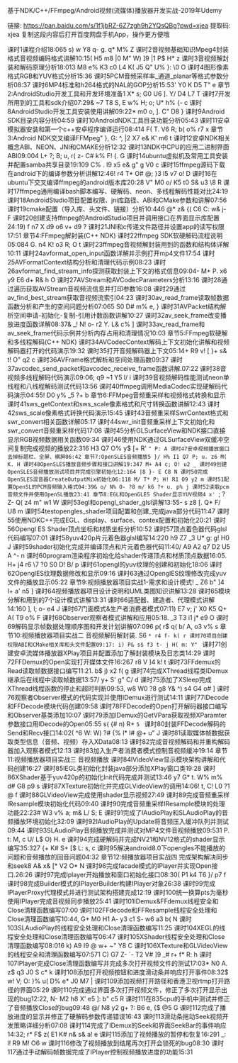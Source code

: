 基于NDK/C++/FFmpeg/Android视频(流媒体)播放器开发实战-2019年Udemy



链接: https://pan.baidu.com/s/1f1jbRZ-6Z7zgh9h2YQsQBg?pwd=xjea 提取码: xjea 复制这段内容后打开百度网盘手机App，操作更方便哦

  课时1课程介绍18:065 s) w Y8 q- g. q* M% Z
     课时2音视频基础知识Mpeg4封装格式音视频编码格式讲解10:15( H5 m8 |0 M" W) ]9 |1 P$ H* z
     课时3音视频解封装和解码原理分析18:013 M8 e% K3 c0 L4 K( J5 Q" U% }: \0 O
     课时4图形像素格式RGB和YUV格式分析15:36
     课时5PCM音频采样率_通道_planar等格式参数分析08:37
     课时6MP4标准和h264格式的NAL的GOP分析15:53' Y0 K D5 T" e
     章节2:AndroidStudio开发工具和开发环境准备1 X* s; G0 U6 ]. Y/ D4 L7 T
     课时7开发所用到的工具和sdk介绍07:29& ~7 T8 S, E w% H; o; U* h% {- c
     课时8AndroidStudio开发工具安装使用讲解09:22* m0 o, ]. C" D8 }
     课时9Android SDK目录内容分析04:59
     课时10AndroidNDK工具目录功能分析05:43
     课时11安卓模拟器安装和第一个c++安卓程序编译运行08:414 F( T. V6 R; b( o% r7 x
     章节3:Android NDK交叉编译FFMpeg" }, G: ^, |2 X7 e& K' m6 t
     课时12安卓NDK相关概念ABI、NEON、JNI和CMAKE分析12:32
     课时13NDK中CPU的应用二进制界面ABI09:004 L+ ?; B; u, r( z- C# k% F! {. G
     课时14ubuntu虚拟机及常用工具安装并配置samba共享目录19:109 C% \. l9 x5 e& g" g V0 c
     课时15ffmpeg源码下载在android下的编译参数分析讲解12:46! r4 T* O# @; }3 l5 v7 o! D
     课时16在ubuntu下交叉编译ffmpeg的android版本库20:28 V" M0 o/ K5 t0 S& u3 \8 R
     课时17ffmpeg通用编译bash脚本编写、硬解码、neon、多线程解码性能对比24:19
     课时18AndroidStudio项目配置权限、jni库路径、ABI和CMake参数和讲解07:56
     课时19cmake配置（导入库、头文件、链接）分析10:446 @* z& {( C6 C: w& j- F
     课时20创建支持ffmpeg的AndroidStudio项目并调用接口在界面显示库配置24:19) f n7 X d9 o6 v+ d9 ?
     课时21JNI和c传递文件路径并设置app的读写权限17:51
     章节4:FFmpeg解封装(C++ NDK)
     课时22ffmpeg SDK软硬解码流程说明05:084 G. n4 K! o3 R; O t
     课时23ffmpeg音视频解封装用到的函数和结构体详解10:11
     课时24avformat_open_input函数详解并示例打开mp4文件17:54
     课时25AVFormatContext结构分析和清理代码示例08:23
     课时26avformat_find_stream_info探测获取封装上下文的格式信息09:04- M+ P. x6 y9 E6 d+ R& h O
     课时27AVStream和AVCodecParameters分析13:16
     课时28通过遍历获取AVStream音视频流信息并打印参数16:08
     课时29通过av_find_best_stream获取音视频流索引04:23
     课时30av_read_frame读取帧数据函数分析和产生的空间问题分析07:065 S0 D# m% e, }
     课时31AVPacket结构解析空间申请-初始化-复制-引用计数函数讲解10:27
     课时32av_seek_frame改变播放进度函数详解08:37& _! N! o- r2 Y. L& c% ]
     课时33av_read_frame和av_seek_frame代码示例并分析内存占用和清理情况10:03
     章节5:FFmpeg软硬解和多线程解码(C++ NDK)
     课时34AVCodecContext解码上下文初始化讲解和视频解码器打开的代码演示19:32
     课时35打开音频解码器上下文05:14+ R9 v! [ }+ s& t! O" q2 c
     课时36AVFrame格式解析和空间处理函数09:37
     课时37avcodec_send_packet和avcodec_receive_frame函数讲解.07:22
     课时38音视频多线程解码代码演示09:06; q9 ~1 Y5 l/ i
     课时39音视频解码性能测试neon单线程和八线程解码测试代码13:56
     课时40ffmpeg调用MediaCodec实现硬解码代码演示04:55! D0 y% _5 ?+ b
     章节6:FFMpeg音频重采样和视频格式转换和显示
     课时41sws_getContext和sws_scale像素格式和尺寸转换函数讲解12:43
     课时42sws_scale像素格式转换代码演示15:45
     课时43音频重采样SwrContext格式和swr_convert相关函数详解05:17
     课时44swr_init音频重采样上下文初始化和swr_convert音频重采样代码17:08
     课时45分析GLSurfaceView和NDK接口直接显示RGB视频数据相关函数09:34
     课时46使用NDK通过GLSurfaceView双缓冲空间复制完成视频的播放22:316 H3 Q7 O% y$ [+ R' `" P: A
     课时47安卓视频播放窗口去掉标题栏、全屏、横屏06:42
     章节7:OpenSLES音频播放5 }/ H% I1 Q7 P; u. z6 M( K. H
     课时48OpenSLES播放音频步骤和接口讲解19:347 M+ A4 c; O! u2 _
     课时49创建OpenSLES音频播放测试项目并完成引擎初始化12:164 |8 }- E C8 N
     课时50完成OpenSLES混音器CreateOutputMix初始化06:118 M/ T* P; H! R1 O9 y2 m
     课时51配置OpenSL的PCM音频输入格式04:39& o/ N% O- ?8 m/ k6 ?+ u. p% j
     课时52读取pcm音频文件并使用OpenSL播放23:41
     章节8:EGL和OpenGLES Shader显示YUV视频4 x' `; ? Z- Q( z4 m" w1 W
     课时53egl和opengl_shader_glsl讲解13:55- s z8 [. Q* F/ U8 m
     课时54testopengles_shader项目配置和创建_完成java部分代码11:47
     课时55使用NDKC++完成EGL、display、surface、contex配置和初始化20:21
     课时56Opengl ES Shader顶点坐标和材质坐标分析10:52
     课时57顶点着色器代码glsl代码编写07:01
     课时58yuv420p片元着色器glsl编写14:220 h9 Z7 _3 U* g: g! H0 J
     课时59shader初始化完成并编译顶点和片元着色器代码11:40/ A9 A2 q7 D2 U5 A ^- n
     课时60program渲染程序初始化给shader传递顶点和材质顶点数据16:05. H+ j4 r6 \7 ?0 S0 D! B/ p
     课时61opengl的yuv纹理的创建和初始化18:06
     课时62OpenglES纹理数据修改和显示09:16
     课时63通过OpenglES纹理修改完成yuv文件的播放显示05:22
     章节9:视频播放器项目实战1-需求和设计模式! _ Z6 b" ]4 I+ a' n5 ]
     课时64视频播放器项目设计说明和UML类图知识讲解13:28
     课时65模块分解和用到的7个设计模式讲解13:31
     课时66适配器、建造者、代理模式讲解14:160 ], l; o- e4 J
     课时67门面模式&生产者消费者模式07:11) E7 v; j' X0 K5 Q+ A( T9 o% F
     课时68Observer观察者模式讲解和应用05:18. _3 T3 i1 j* e9 O
     课时69解码显示帧数据处理顺序图和开发计划讲解07:096 p( r$ q( b/ A, o3 v% s
     章节10:视频播放器项目实战二 音视频解码解封装. S6 `* r4 f- k( r
     课时70项目创建权限ABI和CMake相关库和头文件配置09:17: i) P& s$ f3 t- j H( m: Y" `
     课时71创建安卓流媒体播放器XPlay项目并配置添加了解封装模块及日志类14:29
     课时72FFDemux的Open实现打开媒体文件16:267 r8 V ]4 k! t
     课时73FFdemux的Read读取帧数据接口编写11:21. b$ j) x2 f( g
     课时74完成XThread线程类IDemux继承后在线程中读取帧数据13:57/ y+ S' g" C/ d
     课时75添加了XSleep完成XThread线程函数的停止和超时判断09:53, w8 W0 ?8 g8 Y& ^) s4 G4 o# ]
     课时76观察者Observer模式的代码实现并使用IDemux进行测试14:11
     课时77IDecode和FFDecode模块代码创建09:58
     课时78FFDecode的Open打开解码器接口编写和Observer基类添加10:07
     课时79添加IDemux的GetVPara获取视频XParamter参数接口用IDecode的Open05:55 s( {# n) R+ `5 `
     课时80封装FFDecode解码的Send和Recv接口14:02( ^6 W: W) ?# {% l* I# @+ u" J
     课时81读取媒体帧数据获取类型信息（音频、视频）存入XData08:13
     课时82完成音视频解码和并重构解码器加入观察者模式12:13
     课时83加入生产者消费者模式控制音视频缓冲19:14
     章节11:视频播放器项目实战三 音视频播放
     课时84IVideoView显示模块架构讲解和代码创建16:27
     课时85IEGL类初始化封装java部分添加XPlay窗口类19:28
     课时86XShader基于yuv420p的初始化Init代码完成并测试13:46 y7 G* t. W% m% d# G8 p9 s
     课时87XTexture初始化并完成GLVideoView的调用14:06! t, C! L0 ?1 @ f
     课时88GLVideoView完成使用shader显示视频27:49
     课时89完成音频重采样IResample模块初始化代码09:40
     课时90完成音频重采样IResample模块的处理功能22:23# W3 v% a; m& L/ S; E
     课时91完成了IAudioPlay和SLAudioPlay的音频播放环境初始化32:09
     课时92IAudioPlay的Update将音频压入缓冲队列并测试09:44
     课时93SLAudioPlay音频播放完成并测试对MP4文件音视频播放09:531 P. t: M, c U/ L$ O) H. e
     课时94完成硬解码并完成NV21和NV12格式的shader显示编写35:327 {+ K# S+ [$ L: s, c
     课时95解决android8.0下opengles不能播放的问题和音频播放的回音问题04:32
     章节12:频播放器项目实战四 完成架构解决同步和seek8 A& x& [* V2 O* N
     课时96完成facade模式的IPlayer并实现Open接口.26:26
     课时97完成Iplayer开始播放和窗口初始化接口08:30( P1 k4 T6 }/ p7 f
     课时98完成Builder模式的IPlayerBuilder构建IPlayer对象26:38
     课时99完成IPlayerProxy代理模式并进行测试架构搭建完成12:19
     课时100统一换算pts为毫秒使用IPlayer完成音视频同步播放25:41
     课时101IDemux&FFdemux线程安全和Close清理函数编写07:00
     课时102FFdecode和FFResample线程安全处理和Close清理函数编写10:44, G+ M0 H1 A- y3 c1 S- w6 a3 b( N
     课时103SLAudioPlay的线程安全处理和Close清理函数编写11:25
     课时104XEGL的线程安全处理和Close清理函数编写06:47
     课时105XShader线程安全处理和Close清理函数编写08:016 k) A9 I9 @ w+ ~" Y8 C
     课时106XTexture和GLVideoView的线程安全和清理函数编写07:571 C) G7 Z- `- T2 V# ]9 _# r+ f* R: h
     课时107IPlayer完成Close清理函数编写并完成多次打开视频文件的测试17:03* N0 A. z$ q3 J0 S c* k
     课时108添加打开视频按钮和进度滑动条并响应打开事件08:32$ w! V; O: }% u( D% e* J0 M7 |
     课时109添加视频打开路径和香港卫视rtmp打开路径的界面05:29
     课时110完成通过界面多次打开视频文件，修正了多次打开显示出现的bug12:22, N- M2 h8 X' e5 ]: b" c5 R
     课时111在835cpu的手机中测试并修正了音频播放Close的bug09:48 @/ N8 y2 g+ ?: B6 e, {$ @5 G
     课时112完成了播放进度的显示并修正了硬解码参数传递错误16:43
     课时113滑动条拖动Seek视频开发策略详细分析07:08
     课时114完成了IDemux的Seek和界面SeekBar的事件响应14:32; r* F$ z( E1 K# n& s& a! e
     课时115添加了视频播放的暂停和恢复16:291 _: l! R9 M! O6 w
     课时116修改了视频播放到结尾再次打开会锁死的bug08:30
     课时117通过手动解码帧数据完成了IPlayer控制视频播放进度的功能15:31